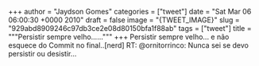 
+++
author = "Jaydson Gomes"
categories = ["tweet"]
date = "Sat Mar 06 06:00:30 +0000 2010"
draft = false
image = "{TWEET_IMAGE}"
slug = "929abd8909246c97db3ce2e08d80150bfa1f88ab"
tags = ["tweet"]
title = """Persistir sempre velho......"""
+++
Persistir sempre velho... e não esquece do Commit no final..[nerd] RT: @ornitorrinco: Nunca sei se devo persistir ou desistir...
